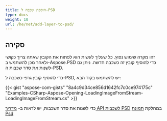 ```yaml
---
title: הוספת שכבה ל-PSD
type: docs
weight: 10
url: /he/net/add-layer-to-psd/
---
```


## **סקירה**
זהו מקרה שימוש נפוץ. כל שעליך לעשות הוא לפתוח את הקובץ שאתה צריך כקושי ולאחר מכן להשתמש ב-Aspose.PSD כדי להוסיף קובץ זה כשכבה חדשה. ניתן גם לשנות את סדר שכבות ה-PSD.

כדי להוסיף קובץ גרפי כשכבה ל-PSD, יש להשתמש בקוד הבא:

{{< gist "aspose-com-gists" "8a4c9d34ce856d1642fc7c0ce974175c" "Examples-CSharp-Aspose-Opening-LoadingImageFromStream-LoadingImageFromStream.cs" >}}

כדי לשנות את סדר השכבות, יש לראות ב- [מדריך API לשכבות PSD](https://reference.aspose.com/psd/net/aspose.psd.fileformats.psd/psdimage/properties/layers) במחלקת [תמונת Psd](https://reference.aspose.com/psd/net/aspose.psd.fileformats.psd/psdimage)
